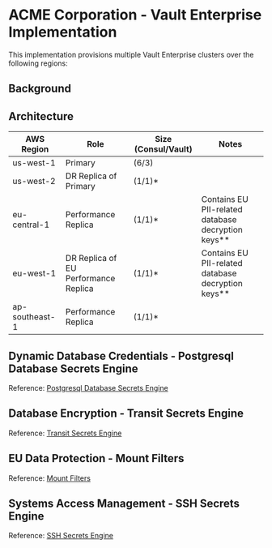 # ACME Corporation - Vault Enterprise Implementation

This implementation provisions multiple Vault Enterprise clusters over the following regions:

## Background

## Architecture 

| AWS Region        | Role                                  | Size (Consul/Vault)   | Notes                                               |
| ----------------- | ------------------------------------- | --------------------- | --------------------------------------------------- |
| us-west-1         | Primary                               | (6/3)                 |                                                     |
| us-west-2         | DR Replica of Primary                 | (1/1)*                |                                                     |
| eu-central-1      | Performance Replica                   | (1/1)*                | Contains EU PII-related database decryption keys**  |
| eu-west-1         | DR Replica of EU Performance Replica  | (1/1)*                | Contains EU PII-related database decryption keys**  |
| ap-southeast-1    | Performance Replica                   | (1/1)*                |                                                     |

## Dynamic Database Credentials - Postgresql Database Secrets Engine
Reference: [Postgresql Database Secrets Engine](https://www.vaultproject.io/docs/secrets/databases/postgresql/)

## Database Encryption - Transit Secrets Engine
Reference: [Transit Secrets Engine](https://www.vaultproject.io/docs/secrets/transit/index.html)

## EU Data Protection - Mount Filters
Reference: [Mount Filters](https://www.vaultproject.io/guides/operations/mount-filter/)

## Systems Access Management - SSH Secrets Engine
Reference: [SSH Secrets Engine](https://www.vaultproject.io/docs/secrets/ssh/index.html)
